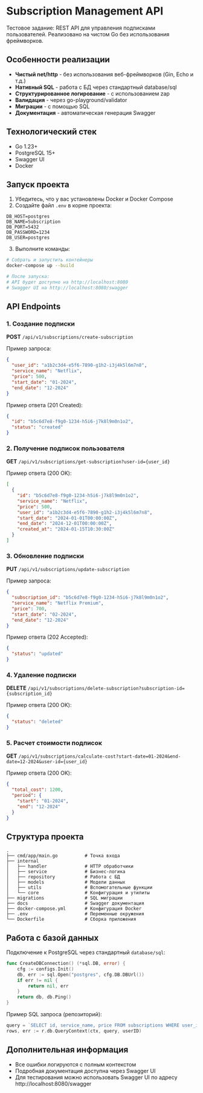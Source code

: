


# Subscription Management API

Тестовое задание: REST API для управления подписками пользователей. Реализовано на чистом Go без использования фреймворков.

## Особенности реализации

- **Чистый net/http** - без использования веб-фреймворков (Gin, Echo и т.д.)
- **Нативный SQL** - работа с БД через стандартный database/sql
- **Структурированное логирование** - с использованием zap
- **Валидация** - через go-playground/validator
- **Миграции** - с помощью SQL
- **Документация** - автоматическая генерация Swagger

## Технологический стек

- Go 1.23+
- PostgreSQL 15+
- Swagger UI
- Docker

## Запуск проекта

1. Убедитесь, что у вас установлены Docker и Docker Compose
2. Создайте файл `.env` в корне проекта:

```env
DB_HOST=postgres
DB_NAME=Subscription
DB_PORT=5432
DB_PASSWORD=1234
DB_USER=postgres
```

3. Выполните команды:

```bash
# Собрать и запустить контейнеры
docker-compose up --build

# После запуска:
# API будет доступно на http://localhost:8080
# Swagger UI на http://localhost:8080/swagger
```

## API Endpoints

### 1. Создание подписки
**POST** `/api/v1/subscriptions/create-subscription`

Пример запроса:
```json
{
  "user_id": "a1b2c3d4-e5f6-7890-g1h2-i3j4k5l6m7n8",
  "service_name": "Netflix",
  "price": 500,
  "start_date": "01-2024",
  "end_date": "12-2024"
}
```

Пример ответа (201 Created):
```json
{
  "id": "b5c6d7e8-f9g0-1234-h5i6-j7k8l9m0n1o2",
  "status": "created"
}
```

### 2. Получение подписок пользователя
**GET** `/api/v1/subscriptions/get-subscription?user-id={user_id}`

Пример ответа (200 OK):
```json
[
  {
    "id": "b5c6d7e8-f9g0-1234-h5i6-j7k8l9m0n1o2",
    "service_name": "Netflix",
    "price": 500,
    "user_id": "a1b2c3d4-e5f6-7890-g1h2-i3j4k5l6m7n8",
    "start_date": "2024-01-01T00:00:00Z",
    "end_date": "2024-12-01T00:00:00Z",
    "created_at": "2024-01-15T10:30:00Z"
  }
]
```

### 3. Обновление подписки
**PUT** `/api/v1/subscriptions/update-subscription`

Пример запроса:
```json
{
  "subscription_id": "b5c6d7e8-f9g0-1234-h5i6-j7k8l9m0n1o2",
  "service_name": "Netflix Premium",
  "price": 700,
  "start_date": "02-2024",
  "end_date": "12-2024"
}
```

Пример ответа (202 Accepted):
```json
{
  "status": "updated"
}
```

### 4. Удаление подписки
**DELETE** `/api/v1/subscriptions/delete-subscription?subscription-id={subscription_id}`

Пример ответа (200 OK):
```json
{
  "status": "deleted"
}
```

### 5. Расчет стоимости подписок
**GET** `/api/v1/subscriptions/calculate-cost?start-date=01-2024&end-date=12-2024&user-id={user_id}`

Пример ответа (200 OK):
```json
{
  "total_cost": 1200,
  "period": {
    "start": "01-2024",
    "end": "12-2024"
  }
}
```

## Структура проекта

```
.
├── cmd/app/main.go          # Точка входа
├── internal
│   ├── handler              # HTTP обработчики
│   ├── service              # Бизнес-логика
│   ├── repository           # Работа с БД
│   ├── models               # Модели данных
│   ├── utils                # Вспомогательные функции
│   └── core                 # Конфигурация и утилиты
├── migrations               # SQL миграции
├── docs                     # Swagger документация
├── docker-compose.yml       # Конфигурация Docker
├── .env                     # Переменные окружения
└── Dockerfile               # Сборка приложения
```

## Работа с базой данных

Подключение к PostgreSQL через стандартный `database/sql`:

```go
func CreateDBConnection() (*sql.DB, error) {
    cfg := configs.Init()
    db, err := sql.Open("postgres", cfg.DB.DBUrl())
    if err != nil {
        return nil, err
    }
    return db, db.Ping()
}
```

Пример SQL запроса (репозиторий):
```go
query = `SELECT id, service_name, price FROM subscriptions WHERE user_id = $1`
rows, err := r.db.QueryContext(ctx, query, userID)
```

## Дополнительная информация

- Все ошибки логируются с полным контекстом
- Подробная документация доступна через Swagger UI
- Для тестирования можно использовать Swagger UI по адресу http://localhost:8080/swagger

